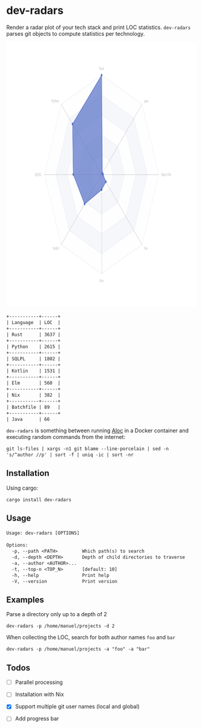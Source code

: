 # dev-radars
Render a radar plot of your tech stack and print LOC statistics. `dev-radars` parses git objects to compute statistics per technology.

<p align="center">
  <img src="radar.svg" height="700" width="700" >
</p>

```
+-----------+------+
| Language  | LOC  |
+-----------+------+
| Rust      | 3637 |
+-----------+------+
| Python    | 2615 |
+-----------+------+
| SQLPL     | 1802 |
+-----------+------+
| Kotlin    | 1531 |
+-----------+------+
| Elm       | 560  |
+-----------+------+
| Nix       | 382  |
+-----------+------+
| Batchfile | 89   |
+-----------+------+
| Java      | 66    
```

`dev-radars` is something between running [Aloc](https://github.com/AlDanial/cloc/tree/master) in a Docker container and executing random commands from the internet:

```
git ls-files | xargs -n1 git blame --line-porcelain | sed -n 's/^author //p' | sort -f | uniq -ic | sort -nr
```

## Installation

Using cargo:

```
cargo install dev-radars
```

## Usage
```
Usage: dev-radars [OPTIONS]

Options:
  -p, --path <PATH>         Which path(s) to search
  -d, --depth <DEPTH>       Depth of child directories to traverse
  -a, --author <AUTHOR>...  
  -t, --top-n <TOP_N>       [default: 10]
  -h, --help                Print help
  -V, --version             Print version
```

## Examples

Parse a directory only up to a depth of 2

```
dev-radars -p /home/manuel/projects -d 2
```

When collecting the LOC, search for both author names `foo` and `bar`

```
dev-radars -p /home/manuel/projects -a "foo" -a "bar"
```

## Todos
- [ ] Parallel processing
- [ ] Installation with Nix
- [X] Support multiple git user names (local and global)
- [ ] Add progress bar

